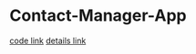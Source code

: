 # Contact-Manager-App

[code link](https://drive.google.com/file/d/1R42JYSNSntB0z3fs5RHeScL2_9H87GRr/view?usp=sharing)
[details link](https://drive.google.com/file/d/18onE83jKRk3fORU4-chzqZ9GE193Aeld/view?usp=sharing)
